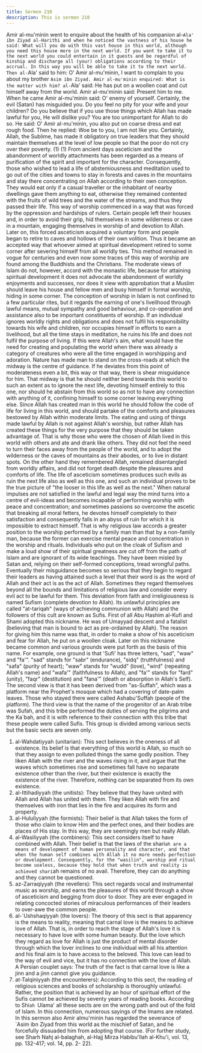 ```yaml
---
title: Sermon 210
description: This is sermon 210
---
```


Amir al-mu'minin went to enquire about the health of his companion al-`Ala' ibn Ziyad
al-Harithi and when he noticed the vastness of his house he said:
What will you do with this vast house in this world, although you need this house more in the
next world. If you want to take it to the next world you could entertain in it guests and be
regardful of kinship and discharge all (your) obligations according to their accrual. In this
way you will be able to take it to the next world.
Then al-`Ala' said to him: O' Amir al-mu'minin, I want to complain to you about my brother
`Asim ibn Ziyad.
Amir al-mu'minin enquired: What is the matter with him?
al-`Ala' said: He has put on a woollen coat and cut himself away from the world.
Amir al-mu'minin said: Present him to me.
When he came Amir al-mu'minin said: O' enemy of yourself. Certainly, the evil (Satan) has
misguided you. Do you feel no pity for your wife and your children? Do you believe that if
you use those things which Allah has made lawful for you, He will dislike you? You are too
unimportant for Allah to do so.
He said: O' Amir al-mu'minin, you also put on coarse dress and eat rough food.
Then he replied: Woe be to you, I am not like you. Certainly, Allah, the Sublime, has made it
obligatory on true leaders that they should maintain themselves at the level of low people so
that the poor do not cry over their poverty. (1)
(1) From ancient days asceticism and the abandonment of worldly attachments has been
regarded as a means of purification of the spirit and important for the character. Consequently,
those who wished to lead a life of abstemiousness and meditation used to go out of the cities
and towns to stay in forests and caves in the mountains and stay there concentrating on Allah
according to their own conception.
They would eat only if a casual traveller or the inhabitant of nearby dwellings gave them
anything to eat, otherwise they remained contented with the fruits of wild trees and the water
of the streams, and thus they passed their life. This way of worship commenced in a way that
was forced by the oppression and hardships of rulers.
Certain people left their houses and, in order to avoid their grip, hid themselves in some
wilderness or cave in a mountain, engaging themselves in worship of and devotion to Allah.
Later on, this forced asceticism acquired a voluntary form and people began to retire to caves
and hollows of their own volition.
Thus it became an accepted way that whoever aimed at spiritual development retired to some
corner after severing himself from all worldly ties. This method remained in vogue for centuries
and even now some traces of this way of worship are found among the Buddhists and the
Christians.
The moderate views of Islam do not, however, accord with the monastic life, because for
attaining spiritual development it does not advocate the abandonment of worldly enjoyments
and successes, nor does it view with approbation that a Muslim should leave his house and
fellow men and busy himself in formal worship, hiding in some corner.
The conception of worship in Islam is not confined to a few particular rites, but it regards the
earning of one's livelihood through lawful means, mutual sympathy and good behaviour, and
co-operation and assistance also to be important constituents of worship. If an individual
ignores worldly rights and obligations and does not fulfil his responsibility towards his wife and
children, nor occupies himself in efforts to earn a livelihood, but all the time stays in
meditation, he ruins his life and does not fulfil the purpose of living. If this were Allah's aim,
what would have the need for creating and populating the world when there was already a
category of creatures who were all the time engaged in worshipping and adoration.
Nature has made man to stand on the cross-roads at which the midway is the centre of
guidance. If he deviates from this point of moderateness even a bit, this way or that way,
there is shear misguidance for him. That midway is that he should neither bend towards this
world to such an extent as to ignore the next life, devoting himself entirely to this one, nor
should he abstain from this world so as not to have any connection with anything of it,
confining himself to some corner leaving everything else. Since Allah has created man in this
world he should follow the code of life for living in this world, and should partake of the
comforts and pleasures bestowed by Allah within moderate limits.
The eating and using of things made lawful by Allah is not against Allah's worship, but rather
Allah has created these things for the very purpose that they should be taken advantage of.
That is why those who were the chosen of Allah lived in this world with others and ate and
drank like others. They did not feel the need to turn their faces away from the people of the
world, and to adopt the wilderness or the caves of mountains as their abodes, or to live in
distant spots. On the other hand they remembered Allah, remained disentangled from worldly
affairs, and did not forget death despite the pleasures and comforts of life.
The life of asceticism sometimes produces such evils as ruin the next life also as well as this
one, and such an individual proves to be the true picture of "the looser in this life as well as
the next." When natural impulses are not satisfied in the lawful and legal way the mind turns
into a centre of evil-ideas and becomes incapable of performing worship with peace and
concentration; and sometimes passions so overcome the ascetic that breaking all moral fetters,
he devotes himself completely to their satisfaction and consequently falls in an abyss of ruin for
which it is impossible to extract himself.
That is why religious law accords a greater position to the worship performed by a family man
than that by a non-family man, because the former can exercise mental peace and
concentration in the worship and rituals.
Individuals who put on the cloak of Sufism and make a loud show of their spiritual greatness
are cut off from the path of Islam and are ignorant of its wide teachings. They have been
misled by Satan and, relying on their self-formed conceptions, tread wrongful paths. Eventually
their misguidance becomes so serious that they begin to regard their leaders as having
attained such a level that their word is as the word of Allah and their act is as the act of Allah.
Sometimes they regard themselves beyond all the bounds and limitations of religious law and
consider every evil act to be lawful for them. This deviation from faith and irreligiousness is
named Sufism (complete devotion to Allah).
Its unlawful principles are called "at-tariqah" (ways of achieving communion with Allah) and
the followers of this cult are known as Sufis. First of all Abu Hashim al-Kufi and Shami adopted
this nickname. He was of Umayyad descent and a fatalist (believing that man is bound to act
as pre-ordained by Allah). The reason for giving him this name was that, in order to make a
show of his asceticism and fear for Allah, he put on a woollen cloak. Later on this nickname
became common and various grounds were put forth as the basis of this name.
For example, one ground is that 'Sufi' has three letters, "sad", "waw" and "fa'". "sad" stands for
"sabr" (endurance), "sidq" (truthfulness) and "safa" (purity of heart); "waw" stands for
"wudd" (love), "wird" (repeating Allah's name) and "wafa'" (faithfulness to Allah), and "fa'"
stands for "fard" (unity), "faqr" (destitution) and "fana'" (death or absorption in Allah's Self).
The second view is that it has been derived from "as-Suffah", which was a platform near the
Prophet's mosque which had a covering of date-palm leaves. Those who stayed there were
called Ashabu'Suffah (people of the platform). The third view is that the name of the
progenitor of an Arab tribe was Sufah, and this tribe performed the duties of serving the
pilgrims and the Ka`bah, and it is with reference to their connection with this tribe that these
people were called Sufis. This group is divided among various sects but the basic sects are
seven only.
1) al-Wahdatiyyah (unitarian):
This sect believes in the oneness of all existence. Its belief is that everything of this
world is Allah, so much so that they assign to even polluted things the same godly
position.
They liken Allah with the river and the waves rising in it, and argue that the waves
which sometimes rise and sometimes fall have no separate existence other than the
river, but their existence is exactly the existence of the river. Therefore, nothing can be
separated from its own existence.
2) al-Ittihadiyyah (the unitists):
They believe that they have united with Allah and Allah has united with them. They
liken Allah with fire and themselves with iron that lies in the fire and acquires its form
and property.
3) al-Hululiyyah (the formists):
Their belief is that Allah takes the form of those who claim to know Him and the perfect
ones, and their bodies are places of His stay. In this way, they are seemingly men but
really Allah.
4) al-Wasiliyyah (the combiners):
This sect considers itself to have combined with Allah. Their belief is that the laws of
the shari`ah are a means of development of human personality and character, and that
when the human self combines with Allah it no more needs perfection or development.
Consequently, for the "wasilin", worship and ritual become useless, because they hold
that when truth and reality is achieved shari`ah remains of no avail. Therefore, they
can do anything and they cannot be questioned.
5) az-Zarraqiyyah (the revellers):
This sect regards vocal and instrumental music as worship, and earns the pleasures of
this world through a show of asceticism and begging from door to door. They are ever
engaged in relating concocted stories of miraculous performances of their leaders to
over-awe the common people.
6) al-`Ushshaqiyyah (the lovers):
The theory of this sect is that apparency is the means to reality, meaning that carnal
love is the means to achieve love of Allah. That is, in order to reach the stage of Allah's
love it is necessary to have love with some human beauty. But the love which they
regard as love for Allah is just the product of mental disorder through which the lover
inclines to one individual with all his attention and his final aim is to have access to the
beloved. This love can lead to the way of evil and vice, but it has no connection with
the love of Allah. A Persian couplet says:
The truth of the fact is that carnal love is like a jinn and a jinn cannot give
you guidance.
7) at-Talqiniyyah (the encounterers):
According to this sect, the reading of religious sciences and books of scholarship is
thoroughly unlawful. Rather, the position that is achieved by an hour of spiritual effort
of the Sufis cannot be achieved by seventy years of reading books.
According to Shi`ah `Ulama' all these sects are on the wrong path and out of the fold of Islam.
In this connection, numerous sayings of the Imams are related. In this sermon also Amir almu'minin
has regarded the severance of `Asim ibn Ziyad from this world as the mischief of
Satan, and he forcefully dissuaded him from adopting that course. (For further study, see
Sharh Nahj al-balaghah, al-Hajj Mirza Habibu'llah al-Khu'i, vol. 13, pp. 132-417; vol. 14, pp. 2-
22).